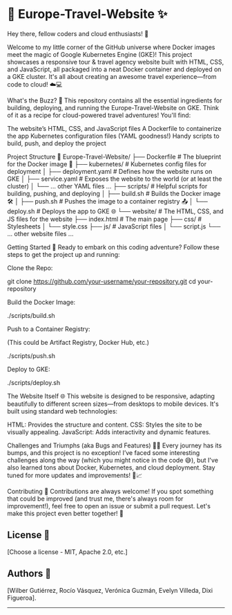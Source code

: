 # 🐳 Europe-Travel-Website ✨
Hey there, fellow coders and cloud enthusiasts! 👋

Welcome to my little corner of the GitHub universe where Docker images meet the magic of Google Kubernetes Engine (GKE)! This project showcases a responsive tour & travel agency website built with HTML, CSS, and JavaScript, all packaged into a neat Docker container and deployed on a GKE cluster. It's all about creating an awesome travel experience—from code to cloud! ☁️💻


What's the Buzz? 🐝
This repository contains all the essential ingredients for building, deploying, and running the Europe-Travel-Website on GKE. Think of it as a recipe for cloud-powered travel adventures! You'll find:

The website’s HTML, CSS, and JavaScript files
A Dockerfile to containerize the app
Kubernetes configuration files (YAML goodness!)
Handy scripts to build, push, and deploy the project


Project Structure 📂
Europe-Travel-Website/
├── Dockerfile              # The blueprint for the Docker image 🚀
├── kubernetes/             # Kubernetes config files for deployment
│   ├── deployment.yaml     # Defines how the website runs on GKE
│   ├── service.yaml        # Exposes the website to the world (or at least the cluster)
│   └── ... other YAML files ...
├── scripts/                # Helpful scripts for building, pushing, and deploying
│   ├── build.sh            # Builds the Docker image 🛠️
│   ├── push.sh             # Pushes the image to a container registry 📤
│   └── deploy.sh           # Deploys the app to GKE 🌐
└── website/                # The HTML, CSS, and JS files for the website
    ├── index.html          # The main page
    ├── css/                # Stylesheets
    │   └── style.css
    ├── js/                 # JavaScript files
    │   └── script.js
    └── ... other website files ...


Getting Started 🚀
Ready to embark on this coding adventure? Follow these steps to get the project up and running:


Clone the Repo:

git clone https://github.com/your-username/your-repository.git
cd your-repository


Build the Docker Image:

./scripts/build.sh


Push to a Container Registry:

(This could be Artifact Registry, Docker Hub, etc.)

./scripts/push.sh


Deploy to GKE:

./scripts/deploy.sh



The Website Itself 🌐
This website is designed to be responsive, adapting beautifully to different screen sizes—from desktops to mobile devices. It's built using standard web technologies:

HTML: Provides the structure and content.
CSS: Styles the site to be visually appealing.
JavaScript: Adds interactivity and dynamic features.


Challenges and Triumphs (aka Bugs and Features) 🐛✨
Every journey has its bumps, and this project is no exception! I’ve faced some interesting challenges along the way (which you might notice in the code 😅), but I've also learned tons about Docker, Kubernetes, and cloud deployment. Stay tuned for more updates and improvements! 🔧📈


Contributing 🤗
Contributions are always welcome! If you spot something that could be improved (and trust me, there's always room for improvement!), feel free to open an issue or submit a pull request. Let's make this project even better together! 💪

## License 📜

[Choose a license - MIT, Apache 2.0, etc.]

## Authors 🎉

[Wilber Gutiérrez, Rocío Vásquez, Verónica Guzmán, Evelyn Villeda, Dixi Figueroa].

---
